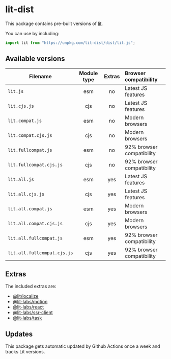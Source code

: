# lit-dist

This package contains pre-built versions of [lit](https://lit.dev).

You can use by including:

```javascript
import lit from "https://unpkg.com/lit-dist/dist/lit.js";
```

## Available versions

| Filename                    | Module type | Extras | Browser compatibility     |
| --------------------------- |:-----------:|:------:|:------------------------- |
| `lit.js`                    | esm         | no     | Latest JS features        |
| `lit.cjs.js`                | cjs         | no     | Latest JS features        |
| `lit.compat.js`             | esm         | no     | Modern browsers           |
| `lit.compat.cjs.js`         | cjs         | no     | Modern browsers           |
| `lit.fullcompat.js`         | esm         | no     | 92% browser compatibility |
| `lit.fullcompat.cjs.js`     | cjs         | no     | 92% browser compatibility |
| `lit.all.js`                | esm         | yes    | Latest JS features        |
| `lit.all.cjs.js`            | cjs         | yes    | Latest JS features        |
| `lit.all.compat.js`         | esm         | yes    | Modern browsers           |
| `lit.all.compat.cjs.js`     | cjs         | yes    | Modern browsers           |
| `lit.all.fullcompat.js`     | esm         | yes    | 92% browser compatibility |
| `lit.all.fullcompat.cjs.js` | cjs         | yes    | 92% browser compatibility |

## Extras

The included extras are:

* [@lit/localize](https://github.com/lit/lit/tree/main/packages/localize)
* [@lit-labs/motion](https://github.com/lit/lit/tree/main/packages/labs/motion)
* [@lit-labs/react](https://github.com/lit/lit/tree/main/packages/labs/react)
* [@lit-labs/ssr-client](https://github.com/lit/lit/tree/main/packages/labs/ssr-client)
* [@lit-labs/task](https://github.com/lit/lit/tree/main/packages/labs/task)

## Updates

This package gets automatic updated by Github Actions once a week and tracks Lit versions.
